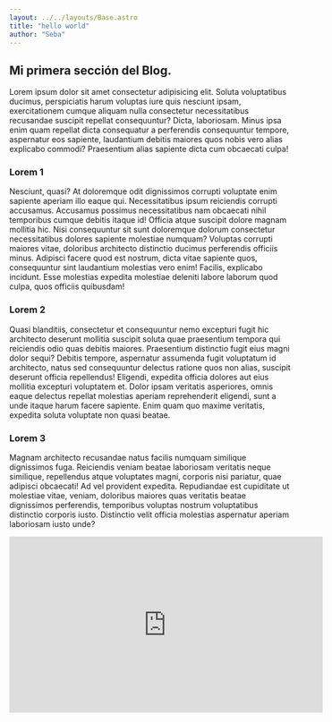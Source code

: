 ```yaml
---
layout: ../../layouts/Base.astro
title: "hello world"
author: "Seba"
---
```


## Mi primera sección del Blog.

Lorem ipsum dolor sit amet consectetur adipisicing elit. Soluta voluptatibus ducimus, perspiciatis harum voluptas iure quis nesciunt ipsam, exercitationem cumque aliquam nulla consectetur necessitatibus recusandae suscipit repellat consequuntur? Dicta, laboriosam.
Minus ipsa enim quam repellat dicta consequatur a perferendis consequuntur tempore, aspernatur eos sapiente, laudantium debitis maiores quos nobis vero alias explicabo commodi? Praesentium alias sapiente dicta cum obcaecati culpa!

### Lorem 1

Nesciunt, quasi? At doloremque odit dignissimos corrupti voluptate enim sapiente aperiam illo eaque qui. Necessitatibus ipsum reiciendis corrupti accusamus. Accusamus possimus necessitatibus nam obcaecati nihil temporibus cumque debitis itaque id!
Officia atque suscipit dolore magnam mollitia hic. Nisi consequuntur sit sunt doloremque dolorum consectetur necessitatibus dolores sapiente molestiae numquam? Voluptas corrupti maiores vitae, doloribus architecto distinctio ducimus perferendis officiis minus.
Adipisci facere quod est nostrum, dicta vitae sapiente quos, consequuntur sint laudantium molestias vero enim! Facilis, explicabo incidunt. Esse molestias expedita molestiae deleniti labore laborum quod culpa, quos officiis quibusdam!

### Lorem 2

Quasi blanditiis, consectetur et consequuntur nemo excepturi fugit hic architecto deserunt mollitia suscipit soluta quae praesentium tempora qui reiciendis odio quas debitis maiores. Praesentium distinctio fugit eius magni dolor sequi?
Debitis tempore, aspernatur assumenda fugit voluptatum id architecto, natus sed consequuntur delectus ratione quos non alias, suscipit deserunt officia repellendus! Eligendi, expedita officia dolores aut eius mollitia excepturi voluptatem et.
Dolor ipsam veritatis asperiores, omnis eaque delectus repellat molestias aperiam reprehenderit eligendi, sunt a unde itaque harum facere sapiente. Enim quam quo maxime veritatis, expedita soluta voluptate non quasi beatae.

### Lorem 3

Magnam architecto recusandae natus facilis numquam similique dignissimos fuga. Reiciendis veniam beatae laboriosam veritatis neque similique, repellendus atque voluptates magni, corporis nisi pariatur, quae adipisci obcaecati! Ad vel provident expedita.
Repudiandae est cupiditate ut molestiae vitae, veniam, doloribus maiores quas veritatis beatae dignissimos perferendis, temporibus voluptas nostrum voluptatibus distinctio corporis iusto. Distinctio velit officia molestias aspernatur aperiam laboriosam iusto unde?


<iframe width="560" height="315" src="https://www.youtube.com/embed/HEMvsJTBweY?si=RAucteaE93ZXNNKy" title="YouTube video player" frameborder="0" allow="accelerometer; autoplay; clipboard-write; encrypted-media; gyroscope; picture-in-picture; web-share" referrerpolicy="strict-origin-when-cross-origin" allowfullscreen></iframe>